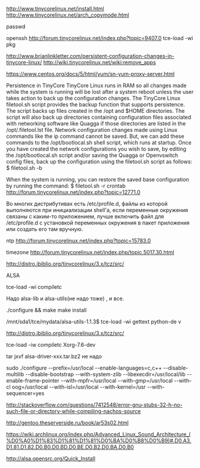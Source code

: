 http://www.tinycorelinux.net/install.html
http://www.tinycorelinux.net/arch_copymode.html

passwd

openssh
http://forum.tinycorelinux.net/index.php?topic=9407.0
tce-load -wi pkg

http://www.brianlinkletter.com/persistent-configuration-changes-in-tinycore-linux/
http://wiki.tinycorelinux.net/wiki:remove_apps

https://www.centos.org/docs/5/html/yum/sn-yum-proxy-server.html

Persistence in TinyCore
TinyCore Linux runs in RAM so all changes made while the system is running will be lost after a system reboot unless the user takes action to back up the configuration changes.
The TinyCore Linux filetool.sh script provides the backup function that supports persistence. The script backs up files created in the /opt and $HOME directories. The script will also back up directories containing configuration files associated with networking software like Quagga if those directories are listed in the /opt/.filetool.lst file. Network configuration changes made using Linux commands like the ip command cannot be saved. But, we can add these commands to the /opt/bootlocal.sh shell script, which runs at startup.
Once you have created the network configurations you wish to save, by editing the /opt/bootlocal.sh script and/or saving the Quagga or Openvswitch config files, back up the configuration using the filetool.sh script as follows:
$ filetool.sh -b


When the system is running, you can restore the saved base configuration by running the command:
$ filetool.sh -r
crontab
http://forum.tinycorelinux.net/index.php?topic=12771.0

Во многих дистрибутивах есть /etc/profile.d, файлы из которой выполняются при инициализации shell'а, если переменные окружения связаны с каким-то приложением, лучше включить файл для /etc/profile.d с установкой переменных окружения в пакет приложения или создать его там вручную.


ntp
http://forum.tinycorelinux.net/index.php?topic=15783.0

timezone
http://forum.tinycorelinux.net/index.php/topic,5017.30.html


http://distro.ibiblio.org/tinycorelinux/3.x/tcz/src/



ALSA

 tce-load -wi compiletc

Надо alsa-lib    и   alsa-utils(не надо тоже) , и все.

./configure && make
 make install


/mnt/sda1/tce/mydata/alsa-utils-1.1.3$ tce-load -wi gettext python-de
v 

http://distro.ibiblio.org/tinycorelinux/3.x/tcz/src/

tce-load -iw compiletc Xorg-7.6-dev

tar jxvf alsa-driver-xxx.tar.bz2    не надо

sudo ./configure --prefix=/usr/local --enable-languages=c,c++ --disable-multilib --disable-bootstrap --with-system-zlib --libexecdir=/usr/local/lib --enable-frame-pointer --with-mpfr=/usr/local --with-gmp=/usr/local --with-cl
oog=/usr/local --with-isl=/usr/local --with-kernel=/usr --with-sequencer=yes



http://stackoverflow.com/questions/7412548/error-gnu-stubs-32-h-no-such-file-or-directory-while-compiling-nachos-source

http://gentoo.theserverside.ru/book/ar53s02.html

https://wiki.archlinux.org/index.php/Advanced_Linux_Sound_Architecture_(%D0%A0%D1%83%D1%81%D1%81%D0%BA%D0%B8%D0%B9)#.D0.A3.D1.81.D1.82.D0.B0.D0.BD.D0.BE.D0.B2.D0.BA.D0.B0

http://alsa.opensrc.org/Quick_Install



